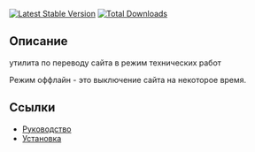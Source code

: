 [![Latest Stable Version](https://poser.pugx.org/yii2bundle/yii2-offline/v/stable.png)](https://packagist.org/packages/yii2bundle/yii2-offline)
[![Total Downloads](https://poser.pugx.org/yii2bundle/yii2-offline/downloads.png)](https://packagist.org/packages/yii2bundle/yii2-offline)

## Описание

утилита по переводу сайта в режим технических работ

Режим оффлайн - это выключение сайта на некоторое время.

## Ссылки

* [Руководство](guide/ru/README.md)
* [Установка](guide/ru/install.md)
